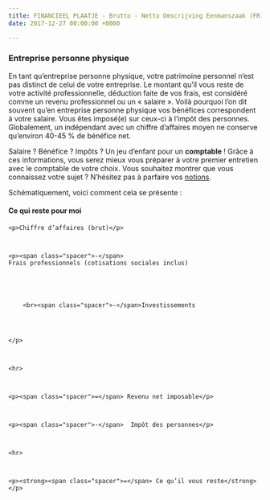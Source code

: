 ```yaml
---
title: FINANCIEEL PLAATJE - Brutto - Netto Omscrijving Eenmanszaak (FR)
date: 2017-12-27 00:00:00 +0000

---
```


<h3>Entreprise personne physique</h3>

En tant qu’entreprise personne physique, votre patrimoine personnel n’est pas distinct de celui de votre entreprise. Le montant qu’il vous reste de votre activité professionnelle, déduction faite de vos frais, est considéré comme un revenu professionnel ou un « salaire ». Voilà pourquoi l’on dit souvent qu’en entreprise personne physique vos bénéfices correspondent à votre salaire. Vous êtes imposé(e) sur ceux-ci à l’impôt des personnes. Globalement, un indépendant avec un chiffre d’affaires moyen ne conserve qu’environ 40-45 % de bénéfice net.

Salaire ? Bénéfice ? Impôts ? Un jeu d’enfant pour un **comptable** ! Grâce à ces informations, vous serez mieux vous préparer à votre premier entretien avec le comptable de votre choix. Vous souhaitez montrer que vous connaissez votre sujet ? N’hésitez pas à parfaire vos [notions](https://www.xerius.be/fr-be/drive/ondernemingsvorm/ondernemingsvorm-onbepaald/begrippen).

Schématiquement, voici comment cela se présente :

<h4>Ce qui reste pour moi</h4> <style>

.netto-box{position:relative;padding:20px;margin-left:40px;margin:0 auto;background-color:#F0F0F0;}

.netto-box p{margin-left:20px;font-size:20px}

.netto-box .spacer{position:absolute;left:20px;}

h3 {color: #ed8b00;}

</style>

<div class="netto-box">

    <p>Chiffre d’affaires (brut)</p>
    
    
    
    <p><span class="spacer">-</span>
    Frais professionnels (cotisations sociales inclus)
    
    
    
    
    
    	<br><span class="spacer">-</span>Investissements
    
    
    
    
    </p>
    
    
    
    <hr>
    
    
    
    <p><span class="spacer">=</span> Revenu net imposable</p>
    
    
    
    <p><span class="spacer">-</span>  Impôt des personnes</p>
    
    
    
    <hr>
    
    
    
    <p><strong><span class="spacer">=</span> Ce qu’il vous reste</strong></p>

</div>